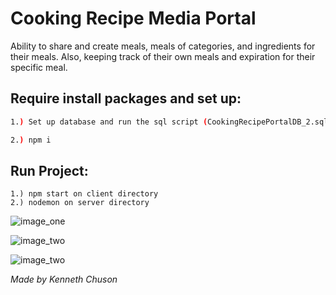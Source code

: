 # Cooking Recipe Media Portal
Ability to share and create meals, meals of categories, and ingredients for their meals. Also, keeping track of their own meals and expiration for their specific meal.



## Require install packages and set up:
```bash
1.) Set up database and run the sql script (CookingRecipePortalDB_2.sql) 

2.) npm i 
```

## Run Project:

```
1.) npm start on client directory 
2.) nodemon on server directory 
```


![image_one](https://kennethchuson.netlify.app/assets/img4_1.00171202.jpg)

![image_two](https://kennethchuson.netlify.app/assets/img4_2.bf38b8ce.jpg)

![image_two](https://kennethchuson.netlify.app/assets/img4_3.6f2ad575.jpg)



*Made by Kenneth Chuson*
